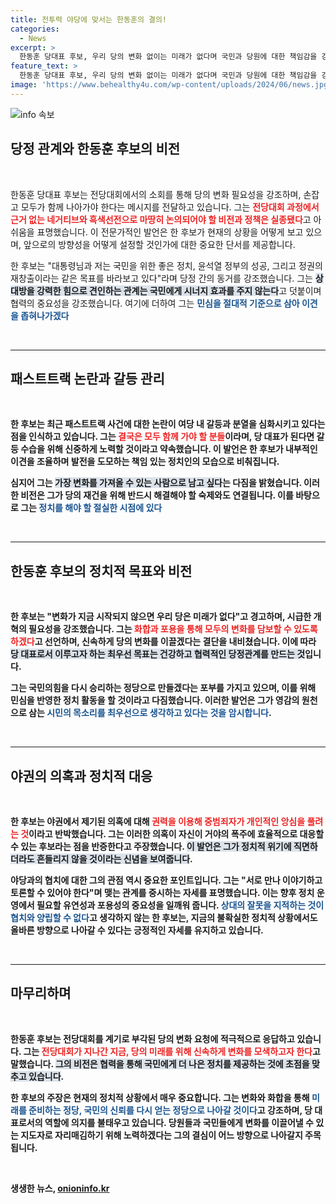 ```yaml
---
title: 전투력 야당에 맞서는 한동훈의 결의!
categories:
  - News
excerpt: >
  한동훈 당대표 후보, 우리 당의 변화 없이는 미래가 없다며 국민과 당원에 대한 책임감을 강조했다. 그는 갈등을 극복하고 화합을 통해 혁신을 이끌겠다는 포부를 전하며, 패스트트랙 사건과 관련한 당내 갈등 해소에 최선을 다할 것임을 약속했다.
feature_text: >
  한동훈 당대표 후보, 우리 당의 변화 없이는 미래가 없다며 국민과 당원에 대한 책임감을 강조했다. 그는 갈등을 극복하고 화합을 통해 혁신을 이끌겠다는 포부를 전하며, 패스트트랙 사건과 관련한 당내 갈등 해소에 최선을 다할 것임을 약속했다.
image: 'https://www.behealthy4u.com/wp-content/uploads/2024/06/news.jpg'
---
```


<p><img src="https://www.behealthy4u.com/wp-content/uploads/2024/06/news.jpg" alt="info 속보" /></p>

<h2 data-ke-size="size26">당정 관계와 한동훈 후보의 비전</h2>

<p data-ke-size="size16">&nbsp;</p>

<p>한동훈 당대표 후보는 전당대회에서의 소회를 통해 당의 변화 필요성을 강조하며, 손잡고 모두가 함께 나아가야 한다는 메시지를 전달하고 있습니다. 그는 <b><span style="color: #ee2323;">전당대회 과정에서 근거 없는 네거티브와 흑색선전으로 마땅히 논의되어야 할 비전과 정책은 실종됐다</span></b>고 아쉬움을 표명했습니다. 이 전문가적인 발언은 한 후보가 현재의 상황을 어떻게 보고 있으며, 앞으로의 방향성을 어떻게 설정할 것인가에 대한 중요한 단서를 제공합니다. </p>

<p>한 후보는 "대통령님과 저는 국민을 위한 좋은 정치, 윤석열 정부의 성공, 그리고 정권의 재창출이라는 같은 목표를 바라보고 있다"라며 당정 간의 동거를 강조했습니다. 그는 <b><span style="background-color: #21538527;">상대방을 강력한 힘으로 견인하는 관계는 국민에게 시너지 효과를 주지 않는다</span></b>고 덧붙이며 협력의 중요성을 강조했습니다. 여기에 더하여 그는 <b><span style="color: #1a5490;">민심을 절대적 기준으로 삼아 이견을 좁혀나가겠다</span></b는 의지를 피력했습니다.</p>

<p data-ke-size="size16">&nbsp;</p>

<hr />

<h2 data-ke-size="size26">패스트트랙 논란과 갈등 관리</h2>

<p data-ke-size="size16">&nbsp;</p>

<p>한 후보는 최근 패스트트랙 사건에 대한 논란이 여당 내 갈등과 분열을 심화시키고 있다는 점을 인식하고 있습니다. 그는 <b><span style="color: #ee2323;">결국은 모두 함께 가야 할 분들</span></b>이라며, 당 대표가 된다면 갈등 수습을 위해 신중하게 노력할 것이라고 약속했습니다. 이 발언은 한 후보가 내부적인 이견을 조율하며 발전을 도모하는 책임 있는 정치인의 모습으로 비춰집니다.</p>

<p>심지어 그는 <b><span style="background-color: #21538527;">가장 변화를 가져올 수 있는 사람으로 남고 싶다</span></b>는 다짐을 밝혔습니다. 이러한 비전은 그가 당의 재건을 위해 반드시 해결해야 할 숙제와도 연결됩니다. 이를 바탕으로 그는 <b><span style="color: #1a5490;">정치를 해야 할 절실한 시점에 있다</span></b고 주장하며, 유연하고 포용적인 태도로 당내 갈등을 해소하고 싶다는 의지를 나타냈습니다.</p>

<p data-ke-size="size16">&nbsp;</p>

<hr />

<h2 data-ke-size="size26">한동훈 후보의 정치적 목표와 비전</h2>

<p data-ke-size="size16">&nbsp;</p>

<p>한 후보는 "변화가 지금 시작되지 않으면 우리 당은 미래가 없다"고 경고하며, 시급한 개혁의 필요성을 강조했습니다. 그는 <b><span style="color: #ee2323;">화합과 포용을 통해 모두의 변화를 담보할 수 있도록 하겠다</span></b>고 선언하며, 신속하게 당의 변화를 이끌겠다는 결단을 내비쳤습니다. 이에 따라 <b><span style="background-color: #21538527;">당 대표로서 이루고자 하는 최우선 목표는 건강하고 협력적인 당정관계를 만드는 것</span></b>입니다.</p>

<p>그는 국민의힘을 다시 승리하는 정당으로 만들겠다는 포부를 가지고 있으며, 이를 위해 민심을 반영한 정치 활동을 할 것이라고 다짐했습니다. 이러한 발언은 그가 영감의 원천으로 삼는 <b><span style="color: #1a5490;">시민의 목소리를 최우선으로 생각하고 있다는 것을 암시합니다</span></b>.</p>

<p data-ke-size="size16">&nbsp;</p>

<hr />

<h2 data-ke-size="size26">야권의 의혹과 정치적 대응</h2>

<p data-ke-size="size16">&nbsp;</p>

<p>한 후보는 야권에서 제기된 의혹에 대해 <b><span style="color: #ee2323;">권력을 이용해 중범죄자가 개인적인 앙심을 풀려는 것</span></b>이라고 반박했습니다. 그는 이러한 의혹이 자신이 거야의 폭주에 효율적으로 대응할 수 있는 후보라는 점을 반증한다고 주장했습니다. <b><span style="background-color: #21538527;">이 발언은 그가 정치적 위기에 직면하더라도 흔들리지 않을 것이라는 신념을 보여줍니다</span></b>.</p>

<p>야당과의 협치에 대한 그의 관점 역시 중요한 포인트입니다. 그는 "서로 만나 이야기하고 토론할 수 있어야 한다"며 맺는 관계를 중시하는 자세를 표명했습니다. 이는 향후 정치 운영에서 필요할 유연성과 포용성의 중요성을 일깨워 줍니다. <b><span style="color: #1a5490;">상대의 잘못을 지적하는 것이 협치와 양립할 수 없다</span></b>고 생각하지 않는 한 후보는, 지금의 불확실한 정치적 상황에서도 올바른 방향으로 나아갈 수 있다는 긍정적인 자세를 유지하고 있습니다.</p>

<p data-ke-size="size16">&nbsp;</p>

<hr />

<h2 data-ke-size="size26">마무리하며</h2>

<p data-ke-size="size16">&nbsp;</p>

<p>한동훈 후보는 전당대회를 계기로 부각된 당의 변화 요청에 적극적으로 응답하고 있습니다. 그는 <b><span style="color: #ee2323;">전당대회가 지나간 지금, 당의 미래를 위해 신속하게 변화를 모색하고자 한다</span></b>고 말했습니다. <b><span style="background-color: #21538527;">그의 비전은 협력을 통해 국민에게 더 나은 정치를 제공하는 것에 초점을 맞추고 있습니다</span></b>.</p>

<p>한 후보의 주장은 현재의 정치적 상황에서 매우 중요합니다. 그는 변화와 화합을 통해 <b><span style="color: #1a5490;">미래를 준비하는 정당, 국민의 신뢰를 다시 얻는 정당으로 나아갈 것이다</span></b>고 강조하며, 당 대표로서의 역할에 의지를 불태우고 있습니다. 당원들과 국민들에게 변화를 이끌어낼 수 있는 지도자로 자리매김하기 위해 노력하겠다는 그의 결심이 어느 방향으로 나아갈지 주목됩니다.</p>

<p data-ke-size="size16">&nbsp;</p>
생생한 뉴스, <a href="https://onioninfo.kr" rel="dofollow">onioninfo.kr</a>


